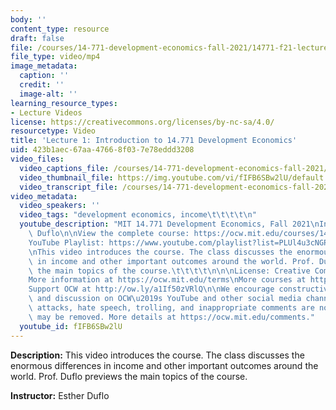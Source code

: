 ```yaml
---
body: ''
content_type: resource
draft: false
file: /courses/14-771-development-economics-fall-2021/14771-f21-lecture-1-version-2_360p_16_9.mp4
file_type: video/mp4
image_metadata:
  caption: ''
  credit: ''
  image-alt: ''
learning_resource_types:
- Lecture Videos
license: https://creativecommons.org/licenses/by-nc-sa/4.0/
resourcetype: Video
title: 'Lecture 1: Introduction to 14.771 Development Economics'
uid: 423b1aec-67aa-4766-8f03-7e78eddd3208
video_files:
  video_captions_file: /courses/14-771-development-economics-fall-2021/1iIGQLWVs72G53RVDuSHRgoui6VDt_abZ_transcript.webvtt
  video_thumbnail_file: https://img.youtube.com/vi/fIFB6SBw2lU/default.jpg
  video_transcript_file: /courses/14-771-development-economics-fall-2021/1iIGQLWVs72G53RVDuSHRgoui6VDt_abZ_transcript.pdf
video_metadata:
  video_speakers: ''
  video_tags: "development economics, income\t\t\t\t\n"
  youtube_description: "MIT 14.771 Development Economics, Fall 2021\nInstructor: Esther\
    \ Duflo\n\nView the complete course: https://ocw.mit.edu/courses/14-771-development-economics-fall-2021\n\
    YouTube Playlist: https://www.youtube.com/playlist?list=PLUl4u3cNGP61kvh3caDts2R6LmkYbmzaG\n\
    \nThis video introduces the course. The class discusses the enormous differences\
    \ in income and other important outcomes around the world. Prof. Duflo previews\
    \ the main topics of the course.\t\t\t\t\n\n\nLicense: Creative Commons BY-NC-SA\n\
    More information at https://ocw.mit.edu/terms\nMore courses at https://ocw.mit.edu\n\
    Support OCW at http://ow.ly/a1If50zVRlQ\n\nWe encourage constructive comments\
    \ and discussion on OCW\u2019s YouTube and other social media channels. Personal\
    \ attacks, hate speech, trolling, and inappropriate comments are not allowed and\
    \ may be removed. More details at https://ocw.mit.edu/comments."
  youtube_id: fIFB6SBw2lU
---
```

**Description:** This video introduces the course. The class discusses the enormous differences in income and other important outcomes around the world. Prof. Duflo previews the main topics of the course.

**Instructor:** Esther Duflo
